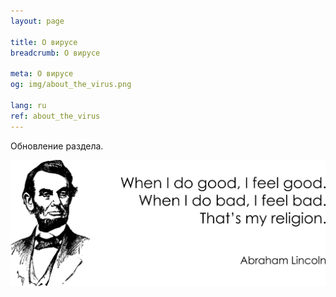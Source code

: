 ```yaml
---
layout: page

title: О вирусе
breadcrumb: О вирусе

meta: О вирусе
og: img/about_the_virus.png

lang: ru
ref: about_the_virus
---
```


Обновление раздела.  

<a data-fancybox="gallery" href="/img/about_the_virus/Lincoln.png"><img src="/img/about_the_virus/Lincoln.png" alt=""></a>
